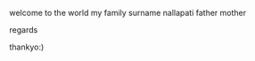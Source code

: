 

welcome to the world
 my family 
 surname nallapati
 father
 mother
 
 
 
 regards
 
 
 thankyo:)
